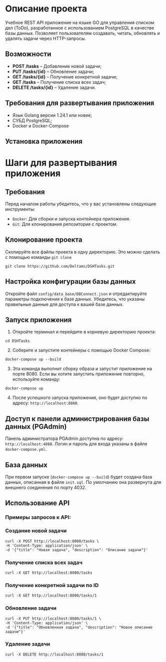 # Описание проекта
Учебное REST API приложение на языке GO для управления списком дел (ToDo), разработанное с использованием PostgreSQL в качестве базы данных. Позволяет пользователям создавать, читать, обновлять и удалять задачи через HTTP-запросы.

## Возможности
- **POST /tasks** – Добавление новой задачи;
- **PUT /tasks/{id}** – Обновление задачи;
- **GET /tasks/{id}** – Получение конкретной задачи;
- **GET /tasks** – Получение списка всех задач;
- **DELETE /tasks/{id}** – Удаление задачи.

## Требования для развертывания приложения

- Язык Golang версии 1.24.1 или новее;
- СУБД PostgreSQL;
- Docker и Docker-Compose

## Установка приложения

































# Шаги для развертывания приложения
## Требования
Перед началом работы убедитесь, что у вас установлены следующие инструменты:
- `Docker`: Для сборки и запуска контейнера приложения.
- `Git`: Для клонирования репозитория с проектом.

## Клонирование проекта
Скопируйте все файлы проекта в одну директорию. Это можно сделать с помощью команды `git clone`
```
git clone https://github.com/Deltams/DSHTasks.git
```

## Настройка конфигурации базы данных
Откройте файл `config/data_base/DBConnect.json` и отредактируйте параметры подключения к базе данных. Убедитесь, что указаны правильные данные для доступа к вашей базе данных.

## Запуск приложения
1. Откройте терминал и перейдите в корневую директорию проекта:
```
cd DSHTasks
```

2. Соберите и запустите контейнеры с помощью Docker Compose:
```
docker-compose up --build
```

3. Эта команда выполнит сборку образа и запустит приложение на порте 8080. Если вы хотите запустить приложение повторно, используйте команду:
```
docker-compose up
```

4. После успешного запуска приложения, оно будет доступно по адресу: `http://localhost:8080`.

## Доступ к панели администрирования базы данных (PGAdmin)
Панель администратора PGAdmin доступна по адресу: `http://localhost:4080`. Логин и пароль для входа указаны в файле `docker-compose.yml`.

## База данных
При первом запуске (`docker-compose up --build`) будет создана база данных, описанная в файле `init.sql`. По умолчанию она развернута для внешнего соединения по порту 4032.

## Использование API
### Примеры запросов к API:

### Создание новой задачи
```
curl -X POST http://localhost:8080/tasks \
-H 'Content-Type: application/json' \
-d '{"title": "Новая задача", "description": "Описание задачи"}'
```

### Получение списка всех задач
```
curl -X GET http://localhost:8080/tasks
```

### Получение конкретной задачи по ID
```
curl -X GET http://localhost:8080/tasks/1
```

### Обновление задачи
```
curl -X PUT http://localhost:8080/tasks/1 \
-H 'Content-Type: application/json' \
-d '{"title": "Обновленная задача", "description": "Новое описание задачи"}'
```

### Удаление задачи
```
curl -X DELETE http://localhost:8080/tasks/1
```